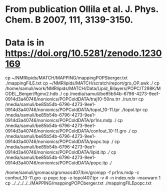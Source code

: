 # From publication Ollila et al. J. Phys. Chem. B 2007, 111, 3139-3150.
# Data is in https://doi.org/10.5281/zenodo.1230169 

cp ~/NMRlipids/MATCH/MAPPING/mappingPOPSberger.txt ./mappingFILE.txt
cp ~/NMRlipids/MATCH/scratch/report/gro_OP.awk ./
cp /home/samuli/work/NMRlipids/MATCH/Data/Lipid_Bilayers/POPC/T298K/MODEL_Berger/ffgmx2.hdb ./
cp /media/samuli/be85b54b-6796-4273-9ee1-0914d3a40746/nonionics/POPColdDATA/traj10-50ns.trr ./run.trr
cp /media/samuli/be85b54b-6796-4273-9ee1-0914d3a40746/nonionics/POPColdDATA/topol_10-11.tpr ./topol.tpr
cp /media/samuli/be85b54b-6796-4273-9ee1-0914d3a40746/nonionics/POPColdDATA/pr1ns.mdp ./
cp /media/samuli/be85b54b-6796-4273-9ee1-0914d3a40746/nonionics/POPColdDATA/confout_10-11.gro ./
cp /media/samuli/be85b54b-6796-4273-9ee1-0914d3a40746/nonionics/POPColdDATA/popc.top ./
cp /media/samuli/be85b54b-6796-4273-9ee1-0914d3a40746/nonionics/POPColdDATA/lipid.itp ./
cp /media/samuli/be85b54b-6796-4273-9ee1-0914d3a40746/nonionics/POPColdDATA/popc.itp ./

/home/samuli/gromacs/gromacs407/bin/grompp -f pr1ns.mdp -c confout_10-11.gro -p popc.top -o topol407.tpr -v # -n index.ndx -maxwarn 1
cp ../../../../../MAPPING/mappingPOPCberger.txt ./mappingFILEpopc.txt
